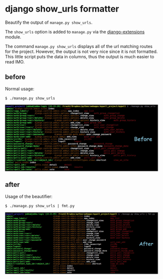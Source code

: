 django show_urls formatter
==========================

Beautify the output of `manage.py show_urls`.

The `show_urls` option is added to `manage.py` via the [django-extensions](http://django-extensions.readthedocs.org/en/latest/)
module.

The command `manage.py show_urls` displays all of the url matching routes for the project. However,
the output is not very nice since it is not formatted. This little script puts the data in columns,
thus the output is much easier to read IMO.

before
------

Normal usage:

    $ ./manage.py show_urls

![before](https://raw.githubusercontent.com/jabbalaci/django-show_urls-formatter/master/assets/before.jpg)

after
-----

Usage of the beautifier:

    $ ./manage.py show_urls | fmt.py

![after](https://raw.githubusercontent.com/jabbalaci/django-show_urls-formatter/master/assets/after.jpg)
